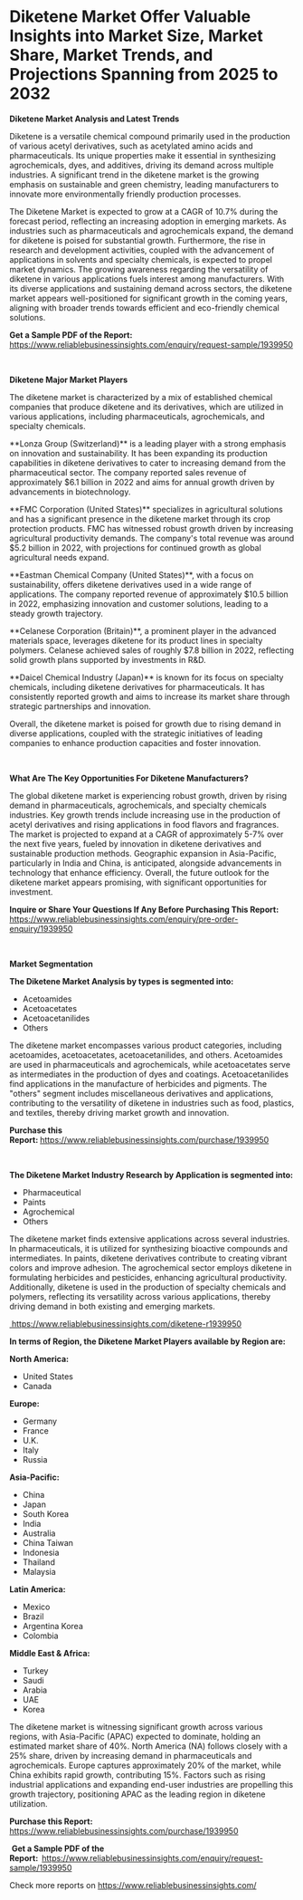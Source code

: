 <p><h1>Diketene Market Offer Valuable Insights into Market Size, Market Share, Market Trends, and Projections Spanning from 2025 to 2032</h1></p><p><strong>Diketene Market Analysis and Latest Trends</strong></p>
<p><p>Diketene is a versatile chemical compound primarily used in the production of various acetyl derivatives, such as acetylated amino acids and pharmaceuticals. Its unique properties make it essential in synthesizing agrochemicals, dyes, and additives, driving its demand across multiple industries. A significant trend in the diketene market is the growing emphasis on sustainable and green chemistry, leading manufacturers to innovate more environmentally friendly production processes.</p><p>The Diketene Market is expected to grow at a CAGR of 10.7% during the forecast period, reflecting an increasing adoption in emerging markets. As industries such as pharmaceuticals and agrochemicals expand, the demand for diketene is poised for substantial growth. Furthermore, the rise in research and development activities, coupled with the advancement of applications in solvents and specialty chemicals, is expected to propel market dynamics. The growing awareness regarding the versatility of diketene in various applications fuels interest among manufacturers. With its diverse applications and sustaining demand across sectors, the diketene market appears well-positioned for significant growth in the coming years, aligning with broader trends towards efficient and eco-friendly chemical solutions.</p></p>
<p><strong>Get a Sample PDF of the Report:&nbsp;</strong> <a href="https://www.reliablebusinessinsights.com/enquiry/request-sample/1939950?utm_campaign=2820&utm_medium=2&utm_source=Github&utm_content=ia&utm_term=02042025&utm_id=diketene">https://www.reliablebusinessinsights.com/enquiry/request-sample/1939950</a></p>
<p>&nbsp;</p>
<p><strong>Diketene Major Market Players</strong></p>
<p><p>The diketene market is characterized by a mix of established chemical companies that produce diketene and its derivatives, which are utilized in various applications, including pharmaceuticals, agrochemicals, and specialty chemicals.</p><p>**Lonza Group (Switzerland)** is a leading player with a strong emphasis on innovation and sustainability. It has been expanding its production capabilities in diketene derivatives to cater to increasing demand from the pharmaceutical sector. The company reported sales revenue of approximately $6.1 billion in 2022 and aims for annual growth driven by advancements in biotechnology.</p><p>**FMC Corporation (United States)** specializes in agricultural solutions and has a significant presence in the diketene market through its crop protection products. FMC has witnessed robust growth driven by increasing agricultural productivity demands. The company's total revenue was around $5.2 billion in 2022, with projections for continued growth as global agricultural needs expand.</p><p>**Eastman Chemical Company (United States)**, with a focus on sustainability, offers diketene derivatives used in a wide range of applications. The company reported revenue of approximately $10.5 billion in 2022, emphasizing innovation and customer solutions, leading to a steady growth trajectory.</p><p>**Celanese Corporation (Britain)**, a prominent player in the advanced materials space, leverages diketene for its product lines in specialty polymers. Celanese achieved sales of roughly $7.8 billion in 2022, reflecting solid growth plans supported by investments in R&D.</p><p>**Daicel Chemical Industry (Japan)** is known for its focus on specialty chemicals, including diketene derivatives for pharmaceuticals. It has consistently reported growth and aims to increase its market share through strategic partnerships and innovation.</p><p>Overall, the diketene market is poised for growth due to rising demand in diverse applications, coupled with the strategic initiatives of leading companies to enhance production capacities and foster innovation.</p></p>
<p>&nbsp;</p>
<p><strong>What Are The Key Opportunities For Diketene Manufacturers?</strong></p>
<p><p>The global diketene market is experiencing robust growth, driven by rising demand in pharmaceuticals, agrochemicals, and specialty chemicals industries. Key growth trends include increasing use in the production of acetyl derivatives and rising applications in food flavors and fragrances. The market is projected to expand at a CAGR of approximately 5-7% over the next five years, fueled by innovation in diketene derivatives and sustainable production methods. Geographic expansion in Asia-Pacific, particularly in India and China, is anticipated, alongside advancements in technology that enhance efficiency. Overall, the future outlook for the diketene market appears promising, with significant opportunities for investment.</p></p>
<p><strong>Inquire or Share Your Questions If Any Before Purchasing This Report:</strong> <a href="https://www.reliablebusinessinsights.com/enquiry/pre-order-enquiry/1939950?utm_campaign=2820&utm_medium=2&utm_source=Github&utm_content=ia&utm_term=02042025&utm_id=diketene">https://www.reliablebusinessinsights.com/enquiry/pre-order-enquiry/1939950</a></p>
<p>&nbsp;</p>
<p><strong>Market Segmentation</strong></p>
<p><strong>The Diketene Market Analysis by types is segmented into:</strong></p>
<p><ul><li>Acetoamides</li><li>Acetoacetates</li><li>Acetoacetanilides</li><li>Others</li></ul></p>
<p><p>The diketene market encompasses various product categories, including acetoamides, acetoacetates, acetoacetanilides, and others. Acetoamides are used in pharmaceuticals and agrochemicals, while acetoacetates serve as intermediates in the production of dyes and coatings. Acetoacetanilides find applications in the manufacture of herbicides and pigments. The "others" segment includes miscellaneous derivatives and applications, contributing to the versatility of diketene in industries such as food, plastics, and textiles, thereby driving market growth and innovation.</p></p>
<p><strong>Purchase this Report:&nbsp;</strong><a href="https://www.reliablebusinessinsights.com/purchase/1939950?utm_campaign=2820&utm_medium=2&utm_source=Github&utm_content=ia&utm_term=02042025&utm_id=diketene">https://www.reliablebusinessinsights.com/purchase/1939950</a></p>
<p>&nbsp;</p>
<p><strong>The Diketene Market Industry Research by Application is segmented into:</strong></p>
<p><ul><li>Pharmaceutical</li><li>Paints</li><li>Agrochemical</li><li>Others</li></ul></p>
<p><p>The diketene market finds extensive applications across several industries. In pharmaceuticals, it is utilized for synthesizing bioactive compounds and intermediates. In paints, diketene derivatives contribute to creating vibrant colors and improve adhesion. The agrochemical sector employs diketene in formulating herbicides and pesticides, enhancing agricultural productivity. Additionally, diketene is used in the production of specialty chemicals and polymers, reflecting its versatility across various applications, thereby driving demand in both existing and emerging markets.</p></p>
<p><a href="https://www.reliablebusinessinsights.com/diketene-r1939950?utm_campaign=2820&utm_medium=2&utm_source=Github&utm_content=ia&utm_term=02042025&utm_id=diketene">&nbsp;https://www.reliablebusinessinsights.com/diketene-r1939950</a></p>
<p><strong>In terms of Region, the Diketene Market Players available by Region are:</strong></p>
<p>
    <p> <strong> North America: </strong>
        <ul>
            <li>United States</li>
            <li>Canada</li>
        </ul>
        </p> 
    <p> <strong> Europe: </strong>
        <ul>
            <li>Germany</li>
            <li>France</li>
            <li>U.K.</li>
            <li>Italy</li>
            <li>Russia</li>
        </ul>
        </p> 
    <p> <strong> Asia-Pacific: </strong>
        <ul>
            <li>China</li>
            <li>Japan</li>
            <li>South Korea</li>
            <li>India</li>
            <li>Australia</li>
            <li>China Taiwan</li>
            <li>Indonesia</li>
            <li>Thailand</li>
            <li>Malaysia</li>
        </ul>
        </p> 
    <p> <strong> Latin America: </strong>
        <ul>
            <li>Mexico</li>
            <li>Brazil</li>
            <li>Argentina Korea</li>
            <li>Colombia</li>
        </ul>
        </p> 
    <p> <strong> Middle East & Africa: </strong>
        <ul>
            <li>Turkey</li>
            <li>Saudi</li>
            <li>Arabia</li>
            <li>UAE</li>
            <li>Korea</li>
        </ul>
    </p>
    </p>
<p><p>The diketene market is witnessing significant growth across various regions, with Asia-Pacific (APAC) expected to dominate, holding an estimated market share of 40%. North America (NA) follows closely with a 25% share, driven by increasing demand in pharmaceuticals and agrochemicals. Europe captures approximately 20% of the market, while China exhibits rapid growth, contributing 15%. Factors such as rising industrial applications and expanding end-user industries are propelling this growth trajectory, positioning APAC as the leading region in diketene utilization.</p></p>
<p><strong>Purchase this Report: </strong><a href="https://www.reliablebusinessinsights.com/purchase/1939950?utm_campaign=2820&utm_medium=2&utm_source=Github&utm_content=ia&utm_term=02042025&utm_id=diketene">https://www.reliablebusinessinsights.com/purchase/1939950</a></p>
<p>&nbsp;<strong>Get a Sample PDF of the Report:&nbsp;&nbsp;</strong><a href="https://www.reliablebusinessinsights.com/enquiry/request-sample/1939950?utm_campaign=2820&utm_medium=2&utm_source=Github&utm_content=ia&utm_term=02042025&utm_id=diketene">https://www.reliablebusinessinsights.com/enquiry/request-sample/1939950</a></p>
<p><strong></strong></p>
<p>Check more reports on <a href="https://www.reliablebusinessinsights.com/?utm_campaign=2820&utm_medium=2&utm_source=Github&utm_content=ia&utm_term=02042025&utm_id=diketene">https://www.reliablebusinessinsights.com/</a></p>